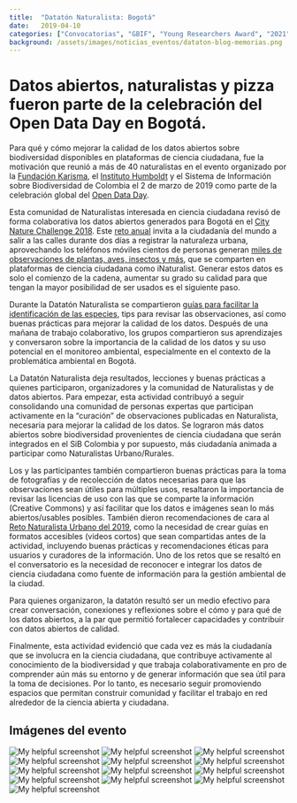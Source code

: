 ```yaml
---
title:  "Datatón Naturalista: Bogotá"
date:   2019-04-10
categories: ["Convocatorias", "GBIF", "Young Researchers Award", "2021"]
background: /assets/images/noticias_eventos/dataton-blog-memorias.png
---
```


# Datos abiertos, naturalistas y pizza fueron parte de la celebración del Open Data Day en Bogotá.

Para qué y cómo mejorar la calidad de los datos abiertos sobre biodiversidad disponibles en plataformas de ciencia ciudadana, fue la motivación que reunió a más de 40 naturalistas en el evento organizado por la [Fundación Karisma](https://web.karisma.org.co/en/pagina-principal-2), el [Instituto Humboldt](http://www.humboldt.org.co/es/) y el Sistema de Información sobre Biodiversidad de Colombia el 2 de marzo de 2019 como parte de la celebración global del [Open Data Day](https://opendataday.org).

Esta comunidad de Naturalistas interesada en ciencia ciudadana revisó de forma colaborativa los datos abiertos generados para Bogotá en el [City Nature Challenge 2018](https://www.inaturalist.org/projects/city-nature-challenge-2018). Este [reto anual](https://citynaturechallenge.org) invita a la ciudadanía del mundo a salir a las calles durante dos días a registrar la naturaleza urbana, aprovechando los teléfonos móviles cientos de personas generan [miles de observaciones de plantas, aves, insectos y más](https://www.inaturalist.org/projects/reto-naturalista-urbano-2018-bogota-d-c), que se comparten en plataformas de ciencia ciudadana como iNaturalist. Generar estos datos es solo el comienzo de la cadena, aumentar su grado su calidad para que tengan la mayor posibilidad de ser usados es el siguiente paso.

Durante la Datatón Naturalista se compartieron [guías para facilitar la identificación de las especies](https://drive.google.com/drive/folders/1-dhwPNv5as3fmgxtXx2B_PLkP-WaO6Fl), tips para revisar las observaciones, así como buenas prácticas para mejorar la calidad de los datos. Después de una mañana de trabajo colaborativo, los grupos compartieron sus aprendizajes y conversaron sobre la importancia de la calidad de los datos y su uso potencial en el monitoreo ambiental, especialmente en el contexto de la problemática ambiental en Bogotá.

La Datatón Naturalista deja resultados, lecciones y buenas prácticas a quienes participaron, organizadores y la comunidad de Naturalistas y de datos abiertos. Para empezar, esta actividad contribuyó a seguir consolidando una comunidad de personas expertas que participan activamente en la “curación” de observaciones publicadas en Naturalista, necesaria para mejorar la calidad de los datos. Se lograron más datos abiertos sobre biodiversidad provenientes de ciencia ciudadana que serán integrados en el SiB Colombia y por supuesto, más ciudadanía animada a participar como Naturalistas Urbano/Rurales.

Los y las participantes también compartieron buenas prácticas para la toma de fotografías y de recolección de datos necesarias para que las observaciones sean útiles para múltiples usos, resaltaron la importancia de revisar las licencias de uso con las que se comparte la información (Creative Commons) y así facilitar que los datos e imágenes sean lo más abiertos/usables posibles. También dieron recomendaciones de cara al [Reto Naturalista Urbano del 2019](https://www.inaturalist.org/projects/reto-naturalista-urbano-2019-bogota-d-c), como la necesidad de crear guías en formatos accesibles (videos cortos) que sean compartidas antes de la actividad, incluyendo buenas prácticas y recomendaciones éticas para usuarios y curadores de la información. Uno de los retos que se resaltó en el conversatorio es la necesidad de reconocer e integrar los datos de ciencia ciudadana como fuente de información para la gestión ambiental de la ciudad.

Para quienes organizaron, la datatón resultó ser un medio efectivo para crear conversación, conexiones y reflexiones sobre el cómo y para qué de los datos abiertos, a la par que permitió fortalecer capacidades y contribuir con datos abiertos de calidad.

Finalmente, esta actividad evidenció que cada vez es más la ciudadanía que se involucra en la ciencia ciudadana, que contribuye activamente al conocimiento de la biodiversidad y que trabaja colaborativamente en pro de comprender aún más su entorno y de generar información que sea útil para la toma de decisiones. Por lo tanto, es necesario seguir promoviendo espacios que permitan construir comunidad y facilitar el trabajo en red alrededor de la ciencia abierta y ciudadana.

## Imágenes del evento

![My helpful screenshot](/assets/images/noticias_eventos/memorias_dadaton/IMG_8725-1024x768.jpg)
![My helpful screenshot](/assets/images/noticias_eventos/memorias_dadaton/IMG_8729-1024x768.jpg)
![My helpful screenshot](/assets/images/noticias_eventos/memorias_dadaton/IMG_8732-1024x768.jpg)
![My helpful screenshot](/assets/images/noticias_eventos/memorias_dadaton/IMG_8734-1024x768.jpg)
![My helpful screenshot](/assets/images/noticias_eventos/memorias_dadaton/IMG_8736-1024x768.jpg)
![My helpful screenshot](/assets/images/noticias_eventos/memorias_dadaton/IMG_8737-1024x768.jpg)
![My helpful screenshot](/assets/images/noticias_eventos/memorias_dadaton/IMG_8739-1024x768.jpg)
![My helpful screenshot](/assets/images/noticias_eventos/memorias_dadaton/IMG_8740-1024x768.jpg)
![My helpful screenshot](/assets/images/noticias_eventos/memorias_dadaton/IMG_8741-1024x768.jpg)
![My helpful screenshot](/assets/images/noticias_eventos/memorias_dadaton/IMG_8744-1024x768.jpg)
![My helpful screenshot](/assets/images/noticias_eventos/memorias_dadaton/IMG_8748-1024x768.jpg)
![My helpful screenshot](/assets/images/noticias_eventos/memorias_dadaton/IVBM4556-1-1024x768.jpg)
![My helpful screenshot](/assets/images/noticias_eventos/memorias_dadaton/IVBM4556-1024x768.jpg)
